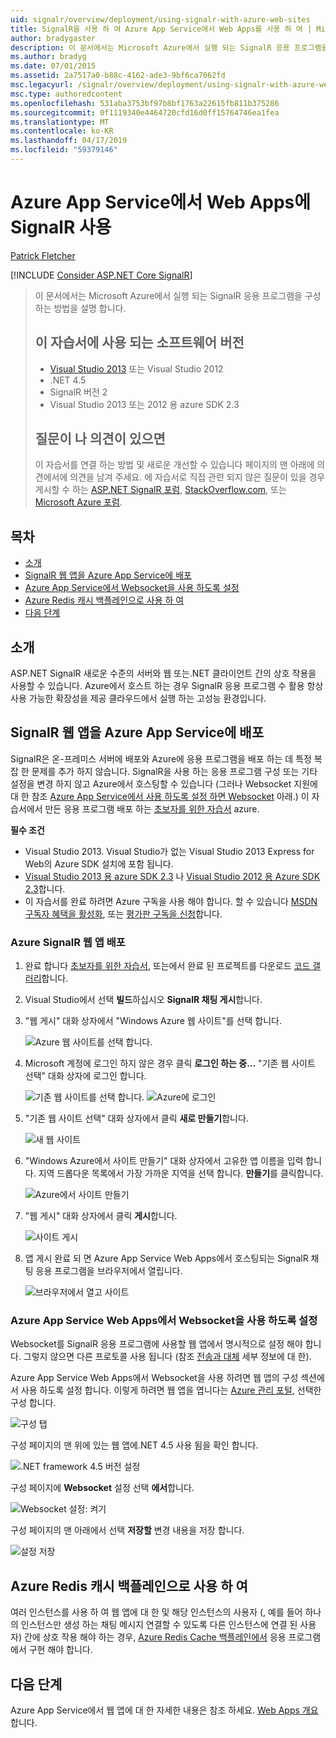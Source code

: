 ```yaml
---
uid: signalr/overview/deployment/using-signalr-with-azure-web-sites
title: SignalR을 사용 하 여 Azure App Service에서 Web Apps를 사용 하 여 | Microsoft Docs
author: bradygaster
description: 이 문서에서는 Microsoft Azure에서 실행 되는 SignalR 응용 프로그램을 구성 하는 방법을 설명 합니다. 소프트웨어 버전은 Visual Studio 2013 또는 Vis. 자습서에서 사용...
ms.author: bradyg
ms.date: 07/01/2015
ms.assetid: 2a7517a0-b88c-4162-ade3-9bf6ca7062fd
msc.legacyurl: /signalr/overview/deployment/using-signalr-with-azure-web-sites
msc.type: authoredcontent
ms.openlocfilehash: 531aba3753bf97b8bf1763a22615fb811b375286
ms.sourcegitcommit: 0f1119340e4464720cfd16d0ff15764746ea1fea
ms.translationtype: MT
ms.contentlocale: ko-KR
ms.lasthandoff: 04/17/2019
ms.locfileid: "59379146"
---
```

# <a name="using-signalr-with-web-apps-in-azure-app-service"></a>Azure App Service에서 Web Apps에 SignalR 사용

[Patrick Fletcher](https://github.com/pfletcher)

[!INCLUDE [Consider ASP.NET Core SignalR](~/includes/signalr/signalr-version-disambiguation.md)]

> 이 문서에서는 Microsoft Azure에서 실행 되는 SignalR 응용 프로그램을 구성 하는 방법을 설명 합니다.
>
> ## <a name="software-versions-used-in-the-tutorial"></a>이 자습서에 사용 되는 소프트웨어 버전
>
>
> - [Visual Studio 2013](https://my.visualstudio.com/Downloads?q=visual%20studio%202013) 또는 Visual Studio 2012
> - .NET 4.5
> - SignalR 버전 2
> - Visual Studio 2013 또는 2012 용 azure SDK 2.3
>
>
>
> ## <a name="questions-and-comments"></a>질문이 나 의견이 있으면
>
> 이 자습서를 연결 하는 방법 및 새로운 개선할 수 있습니다 페이지의 맨 아래에 의견에서에 의견을 남겨 주세요. 에 자습서로 직접 관련 되지 않은 질문이 있을 경우 게시할 수 하는 [ASP.NET SignalR 포럼](https://forums.asp.net/1254.aspx/1?ASP+NET+SignalR), [StackOverflow.com](http://stackoverflow.com/), 또는 [Microsoft Azure 포럼](https://social.msdn.microsoft.com/Forums/windowsazure/home?category=windowsazureplatform).


## <a name="table-of-contents"></a>목차

- [소개](#introduction)
- [SignalR 웹 앱을 Azure App Service에 배포](#deploying)
- [Azure App Service에서 Websocket을 사용 하도록 설정](#websocket)
- [Azure Redis 캐시 백플레인으로 사용 하 여](#backplane)
- [다음 단계](#nextsteps)

<a id="introduction"></a>
## <a name="introduction"></a>소개

ASP.NET SignalR 새로운 수준의 서버와 웹 또는.NET 클라이언트 간의 상호 작용을 사용할 수 있습니다. Azure에서 호스트 하는 경우 SignalR 응용 프로그램 수 활용 항상 사용 가능한 확장성을 제공 클라우드에서 실행 하는 고성능 환경입니다.

<a id="deploying"></a>
## <a name="deploying-a-signalr-web-app-to-azure-app-service"></a>SignalR 웹 앱을 Azure App Service에 배포

SignalR은 온-프레미스 서버에 배포와 Azure에 응용 프로그램을 배포 하는 데 특정 복잡 한 문제를 추가 하지 않습니다. SignalR을 사용 하는 응용 프로그램 구성 또는 기타 설정을 변경 하지 않고 Azure에서 호스팅할 수 있습니다 (그러나 Websocket 지원에 대 한 참조 [Azure App Service에서 사용 하도록 설정 하면 Websocket](#websocket) 아래.) 이 자습서에서 만든 응용 프로그램 배포 하는 [초보자를 위한 자습서](../getting-started/tutorial-getting-started-with-signalr.md) azure.

**필수 조건**

- Visual Studio 2013. Visual Studio가 없는 Visual Studio 2013 Express for Web의 Azure SDK 설치에 포함 됩니다.
- [Visual Studio 2013 용 azure SDK 2.3](https://go.microsoft.com/fwlink/?linkid=324322&clcid=0x409) 나 [Visual Studio 2012 용 Azure SDK 2.3](https://go.microsoft.com/fwlink/p/?linkid=323511)합니다.
- 이 자습서를 완료 하려면 Azure 구독을 사용 해야 합니다. 할 수 있습니다 [MSDN 구독자 혜택을 활성화](https://azure.microsoft.com/pricing/member-offers/msdn-benefits-details/), 또는 [평가판 구독을 신청](https://azure.microsoft.com/pricing/free-trial/)합니다.

### <a name="deploying-a-signalr-web-app-to-azure"></a>Azure SignalR 웹 앱 배포

1. 완료 합니다 [초보자를 위한 자습서](../getting-started/tutorial-getting-started-with-signalr.md), 또는에서 완료 된 프로젝트를 다운로드 [코드 갤러리](https://code.msdn.microsoft.com/SignalR-Getting-Started-b9d18aa9)합니다.
2. Visual Studio에서 선택 **빌드**하십시오 **SignalR 채팅 게시**합니다.
3. "웹 게시" 대화 상자에서 "Windows Azure 웹 사이트"를 선택 합니다.

    ![Azure 웹 사이트를 선택 합니다.](using-signalr-with-azure-web-sites/_static/image1.png)
4. Microsoft 계정에 로그인 하지 않은 경우 클릭 **로그인 하는 중...**  "기존 웹 사이트 선택" 대화 상자에 로그인 합니다.

    ![기존 웹 사이트를 선택 합니다.](using-signalr-with-azure-web-sites/_static/image2.png)    ![Azure에 로그인](using-signalr-with-azure-web-sites/_static/image3.png)
5. "기존 웹 사이트 선택" 대화 상자에서 클릭 **새로 만들기**합니다.

    ![새 웹 사이트](using-signalr-with-azure-web-sites/_static/image4.png)
6. "Windows Azure에서 사이트 만들기" 대화 상자에서 고유한 앱 이름을 입력 합니다. 지역 드롭다운 목록에서 가장 가까운 지역을 선택 합니다. **만들기**를 클릭합니다.

    ![Azure에서 사이트 만들기](using-signalr-with-azure-web-sites/_static/image5.png)
7. "웹 게시" 대화 상자에서 클릭 **게시**합니다.

    ![사이트 게시](using-signalr-with-azure-web-sites/_static/image6.png)
8. 앱 게시 완료 되 면 Azure App Service Web Apps에서 호스팅되는 SignalR 채팅 응용 프로그램을 브라우저에서 열립니다.

    ![브라우저에서 열고 사이트](using-signalr-with-azure-web-sites/_static/image7.png)

<a id="websocket"></a>
### <a name="enabling-websockets-on-azure-app-service-web-apps"></a>Azure App Service Web Apps에서 Websocket을 사용 하도록 설정

Websocket를 SignalR 응용 프로그램에 사용할 웹 앱에서 명시적으로 설정 해야 합니다. 그렇지 않으면 다른 프로토콜 사용 됩니다 (참조 [전송과 대체](../getting-started/introduction-to-signalr.md#transports) 세부 정보에 대 한).

Azure App Service Web Apps에서 Websocket을 사용 하려면 웹 앱의 구성 섹션에서 사용 하도록 설정 합니다. 이렇게 하려면 웹 앱을 엽니다는 [Azure 관리 포털](https://manage.windowsazure.com/), 선택한 구성 합니다.

![구성 탭](using-signalr-with-azure-web-sites/_static/image8.png)

구성 페이지의 맨 위에 있는 웹 앱에.NET 4.5 사용 됨을 확인 합니다.

![.NET framework 4.5 버전 설정](using-signalr-with-azure-web-sites/_static/image9.png)

구성 페이지에 **Websocket** 설정 선택 **에서**합니다.

![Websocket 설정: 켜기](using-signalr-with-azure-web-sites/_static/image10.png)

구성 페이지의 맨 아래에서 선택 **저장할** 변경 내용을 저장 합니다.

![설정 저장](using-signalr-with-azure-web-sites/_static/image11.png)

<a id="backplane"></a>
## <a name="using-the-azure-redis-cache-backplane"></a>Azure Redis 캐시 백플레인으로 사용 하 여

여러 인스턴스를 사용 하 여 웹 앱에 대 한 및 해당 인스턴스의 사용자 (, 예를 들어 하나의 인스턴스만 생성 하는 채팅 메시지 연결할 수 있도록 다른 인스턴스에 연결 된 사용자) 간에 상호 작용 해야 하는 경우, [Azure Redis Cache 백플레인에서](../performance/scaleout-with-redis.md) 응용 프로그램에서 구현 해야 합니다.

<a id="nextsteps"></a>
## <a name="next-steps"></a>다음 단계

Azure App Service에서 웹 앱에 대 한 자세한 내용은 참조 하세요. [Web Apps 개요](https://azure.microsoft.com/documentation/articles/app-service-web-overview/)합니다.
